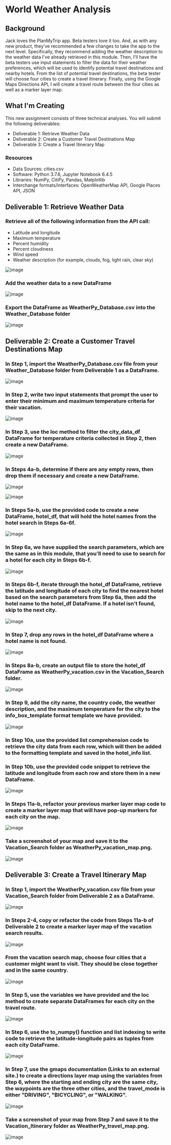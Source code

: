 # World Weather Analysis
## Background
Jack loves the PlanMyTrip app. Beta testers love it too. And, as with any new product, they’ve recommended a few changes to take the app to the next level. Specifically, they recommend adding the weather description to the weather data I've already retrieved in this module. Then, I'll have the beta testers use input statements to filter the data for their weather preferences, which will be used to identify potential travel destinations and nearby hotels. From the list of potential travel destinations, the beta tester will choose four cities to create a travel itinerary. Finally, using the Google Maps Directions API, I will create a travel route between the four cities as well as a marker layer map.

## What I'm Creating
This new assignment consists of three technical analyses. You will submit the following deliverables:

* Deliverable 1: Retrieve Weather Data
* Deliverable 2: Create a Customer Travel Destinations Map
* Deliverable 3: Create a Travel Itinerary Map

### Resources
* Data Sources: cities.csv
* Software: Python 3.7.6, Jupyter Notebook 6.4.5
* Libraries: NumPy, CitiPy, Pandas, Matplotlib
* Interchange formats/interfaces: OpenWeatherMap API, Google Places API, JSON

## Deliverable 1: Retrieve Weather Data 
### Retrieve all of the following information from the API call:

- Latitude and longitude
- Maximum temperature
- Percent humidity
- Percent cloudiness
- Wind speed
- Weather description (for example, clouds, fog, light rain, clear sky)

![image](https://user-images.githubusercontent.com/87340105/155856571-802ef29a-7b7d-4d82-8614-f9d9d6de27b1.png)

### Add the weather data to a new DataFrame

![image](https://user-images.githubusercontent.com/87340105/155856667-b65d7893-8eea-4ef1-a5ec-147964e48454.png)

### Export the DataFrame as WeatherPy_Database.csv into the Weather_Database folder

![image](https://user-images.githubusercontent.com/87340105/155856695-272b441f-c718-4e9a-8386-5ec4d0aed3eb.png)

## Deliverable 2: Create a Customer Travel Destinations Map

### In Step 1, import the WeatherPy_Database.csv file from your Weather_Database folder from Deliverable 1 as a DataFrame.

![image](https://user-images.githubusercontent.com/87340105/155857073-76f32963-bbf7-4e3e-a3c3-7b8fb54a2ab8.png)

### In Step 2, write two input statements that prompt the user to enter their minimum and maximum temperature criteria for their vacation.

![image](https://user-images.githubusercontent.com/87340105/155857541-5a7781b6-bf67-425c-91fb-edf5dc96242c.png)

### In Step 3, use the loc method to filter the city_data_df DataFrame for temperature criteria collected in Step 2, then create a new DataFrame.

![image](https://user-images.githubusercontent.com/87340105/155857120-86e3bdda-1609-4d04-a00e-f5c88a394113.png)

### In Steps 4a-b, determine if there are any empty rows, then drop them if necessary and create a new DataFrame.

![image](https://user-images.githubusercontent.com/87340105/155857136-699b8030-447c-4aa5-b393-3c91d7672da0.png)

![image](https://user-images.githubusercontent.com/87340105/155857149-7be567bc-ef33-49b8-b32a-c8fc77f9998f.png)

### In Steps 5a-b, use the provided code to create a new DataFrame, hotel_df, that will hold the hotel names from the hotel search in Steps 6a-6f.

![image](https://user-images.githubusercontent.com/87340105/155857161-289f1bfa-5683-4557-8bed-ebc58460ef63.png)

### In Step 6a, we have supplied the search parameters, which are the same as in this module, that you’ll need to use to search for a hotel for each city in Steps 6b-f.

![image](https://user-images.githubusercontent.com/87340105/155857478-d1df2abf-5401-425f-8e74-03420e1fd42c.png)

### In Steps 6b-f, iterate through the hotel_df DataFrame, retrieve the latitude and longitude of each city to find the nearest hotel based on the search parameters from Step 6a, then add the hotel name to the hotel_df DataFrame. If a hotel isn't found, skip to the next city.

![image](https://user-images.githubusercontent.com/87340105/155857491-aaaf07e6-0483-4a30-9257-c0b1c9bf9861.png)

### In Step 7, drop any rows in the hotel_df DataFrame where a hotel name is not found.

![image](https://user-images.githubusercontent.com/87340105/155857579-e40223f7-3088-4f29-8e43-2439170d13af.png)

### In Steps 8a-b, create an output file to store the hotel_df DataFrame as WeatherPy_vacation.csv in the Vacation_Search folder.

![image](https://user-images.githubusercontent.com/87340105/155857610-5b38abb4-1bd5-436a-b59f-32cef0833661.png)

### In Step 9, add the city name, the country code, the weather description, and the maximum temperature for the city to the info_box_template format template we have provided.

![image](https://user-images.githubusercontent.com/87340105/155857626-cc0f4bf3-5cdd-4c40-9348-ed0610d38f46.png)

### In Step 10a, use the provided list comprehension code to retrieve the city data from each row, which will then be added to the formatting template and saved in the hotel_info list.

### In Step 10b, use the provided code snippet to retrieve the latitude and longitude from each row and store them in a new DataFrame.

![image](https://user-images.githubusercontent.com/87340105/155857636-d8f25c20-0d0f-4f0c-9fee-dae3f0675066.png)

### In Steps 11a-b, refactor your previous marker layer map code to create a marker layer map that will have pop-up markers for each city on the map.

![image](https://user-images.githubusercontent.com/87340105/155857640-48f6eeba-c3f3-4a81-84d4-fb2e4dfd6faf.png)

### Take a screenshot of your map and save it to the Vacation_Search folder as WeatherPy_vacation_map.png.

![image](https://user-images.githubusercontent.com/87340105/155857659-017ad59e-62d6-45b7-b8ee-41306a0b4898.png)

## Deliverable 3: Create a Travel Itinerary Map
### In Step 1, import the WeatherPy_vacation.csv file from your Vacation_Search folder from Deliverable 2 as a DataFrame.

![image](https://user-images.githubusercontent.com/87340105/155857745-a052f373-2532-44fb-b37d-757c9941d71f.png)

### In Steps 2-4, copy or refactor the code from Steps 11a-b of Deliverable 2 to create a marker layer map of the vacation search results.

![image](https://user-images.githubusercontent.com/87340105/155857788-91461391-21c9-4a33-ab4c-17e2a3108a2d.png)

### From the vacation search map, choose four cities that a customer might want to visit. They should be close together and in the same country.

![image](https://user-images.githubusercontent.com/87340105/155858057-8c75fd2c-acfa-4432-af0d-09e0c77cd3fb.png)

### In Step 5, use the variables we have provided and the loc method to create separate DataFrames for each city on the travel route.

![image](https://user-images.githubusercontent.com/87340105/155858027-a449fc3c-9c97-4f90-89c4-53e34b89df25.png)

### In Step 6, use the to_numpy() function and list indexing to write code to retrieve the latitude-longitude pairs as tuples from each city DataFrame.

![image](https://user-images.githubusercontent.com/87340105/155858103-9d3e5e1c-168c-4819-b4de-6833ea05e3da.png)

### In Step 7, use the gmaps documentation (Links to an external site.) to create a directions layer map using the variables from Step 6, where the starting and ending city are the same city, the waypoints are the three other cities, and the travel_mode is either "DRIVING", "BICYCLING", or "WALKING".

![image](https://user-images.githubusercontent.com/87340105/155858119-f94a7419-3ab2-4841-8d07-d085e915d626.png)

### Take a screenshot of your map from Step 7 and save it to the Vacation_Itinerary folder as WeatherPy_travel_map.png.

![image](https://user-images.githubusercontent.com/87340105/155858140-b5589655-d4a3-4761-be51-2e70a8cbb8ec.png)

